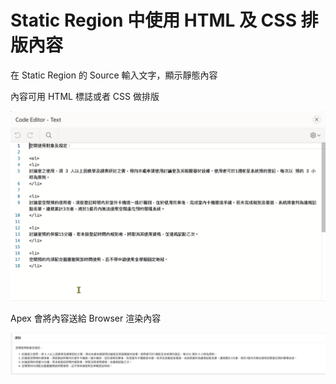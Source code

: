 # Static Region 中使用 HTML 及 CSS 排版內容

在 Static Region 的 Source 輸入文字，顯示靜態內容

內容可用 HTML 標誌或者 CSS 做排版

![](<.gitbook/assets/image (6).png>)

Apex 會將內容送給 Browser 渲染內容

![](<.gitbook/assets/image (2).png>)
